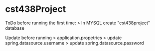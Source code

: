 # cst438Project

ToDo before running the first time:
	> In MYSQL create "cst438project" database

Update before running
	> application.propetries
		> update spring.datasource.username
		> update spring.datasource.password
